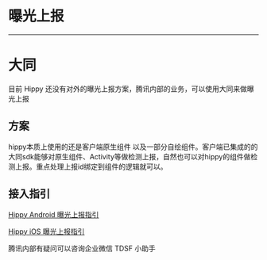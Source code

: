 # 曝光上报

---

# 大同

目前 Hippy 还没有对外的曝光上报方案，腾讯内部的业务，可以使用大同来做曝光上报

## 方案

hippy本质上使用的还是客户端原生组件 以及一部分自绘组件。客户端已集成的的大同sdk能够对原生组件、Activity等做检测上报，自然也可以对hippy的组件做检测上报。重点处理上报id绑定到组件的逻辑就可以。

## 接入指引

[Hippy Android 曝光上报指引](https://iwiki.woa.com/p/956352478)

[Hippy iOS 曝光上报指引](https://iwiki.woa.com/p/589637144)

腾讯内部有疑问可以咨询企业微信 TDSF 小助手


